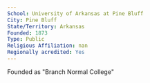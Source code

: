 ```yaml
---
School: University of Arkansas at Pine Bluff
City: Pine Bluff
State/Territory: Arkansas
Founded: 1873
Type: Public
Religious Affiliation: nan
Regionally acredited: Yes
---
```

Founded as "Branch Normal College"